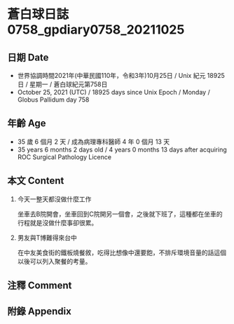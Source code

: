 [_metadata_:encoding]: - "utf-8"
[_metadata_:language]: - "zh-Hant-TW"
[_metadata_:fileformat]: - "markdown"
[_metadata_:MIME_type]: - "text/plain"
[_metadata_:markdown_version]: - "commonmark version 0.30"
[_metadata_:markdown_spec]: - "https://spec.commonmark.org/0.30/"

# 蒼白球日誌0758_gpdiary0758_20211025 #

## 日期 Date ##

* 世界協調時間2021年(中華民國110年，令和3年)10月25日 / Unix 紀元 18925 日 / 星期一 / 蒼白球紀元第758日
* October 25, 2021 (UTC) / 18925 days since Unix Epoch / Monday / Globus Pallidum day 758

## 年齡 Age ##

* 35 歲 6 個月 2 天 / 成為病理專科醫師 4 年 0 個月 13 天
* 35 years 6 months 2 days old / 4 years 0 months 13 days after acquiring ROC Surgical Pathology Licence

## 本文 Content ##

1. 今天一整天都沒做什麼工作

    坐車去B院開會，坐車回到C院開另一個會，之後就下班了，這種都在坐車的行程就是沒做什麼事卻很累。

2. 男友與T博難得來台中

    在中友美食街的鐵板燒餐敘，吃得比想像中還要飽，不排斥環境音量的話這個以後可以列入聚餐的考量。

## 注釋 Comment ##

## 附錄 Appendix ##

